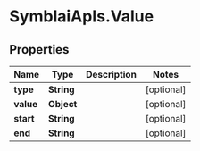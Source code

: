 # SymblaiApIs.Value

## Properties
Name | Type | Description | Notes
------------ | ------------- | ------------- | -------------
**type** | **String** |  | [optional] 
**value** | **Object** |  | [optional] 
**start** | **String** |  | [optional] 
**end** | **String** |  | [optional] 


